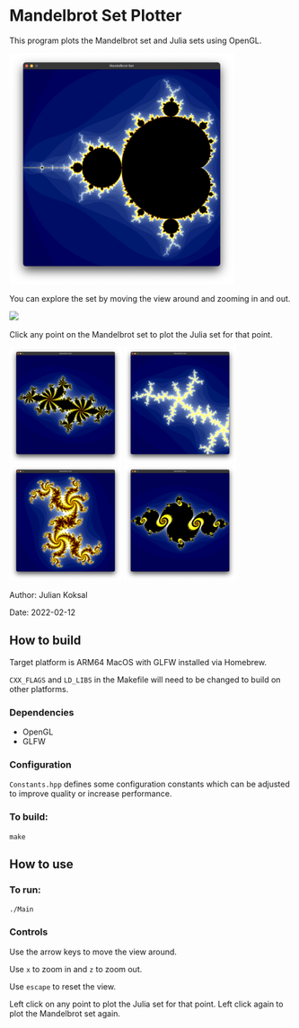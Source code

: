 # Mandelbrot Set Plotter

This program plots the Mandelbrot set and Julia sets using OpenGL.

<img src="images/mandelbrot.png" width=400>

You can explore the set by moving the view around and zooming in and out.

<img src="images/mandelbrot_zoom.gif" width=400>

Click any point on the Mandelbrot set to plot the Julia set for that point.

<img src="images/julia1.png" width=200>
<img src="images/julia2.png" width=200>
<img src="images/julia3.png" width=200>
<img src="images/julia4.png" width=200>

Author: Julian Koksal

Date: 2022-02-12

## How to build

Target platform is ARM64 MacOS with GLFW installed via Homebrew.

`CXX_FLAGS` and `LD_LIBS` in the Makefile will need to be changed to build on other platforms.

### Dependencies

- OpenGL
- GLFW


### Configuration

`Constants.hpp` defines some configuration constants which can be adjusted to improve quality or increase performance.

### To build:

```
make
```

## How to use

### To run:

```
./Main
```
### Controls

Use the arrow keys to move the view around.

Use `x` to zoom in and `z` to zoom out.

Use `escape` to reset the view.

Left click on any point to plot the Julia set for that point. Left click again to plot the Mandelbrot set again.
